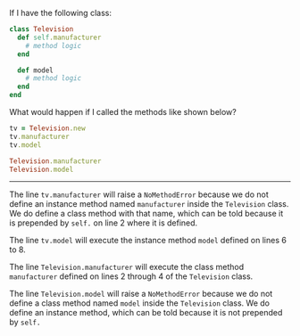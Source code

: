 If I have the following class:

```ruby
class Television
  def self.manufacturer
    # method logic
  end

  def model
    # method logic
  end
end
```

What would happen if I called the methods like shown below?

```ruby
tv = Television.new
tv.manufacturer
tv.model

Television.manufacturer
Television.model
```

---

The line `tv.manufacturer` will raise a `NoMethodError` because we do not define an instance method named `manufacturer` inside the `Television` class. We do define a class method with that name, which can be told because it is prepended by `self.` on line 2 where it is defined.

The line `tv.model` will execute the instance method `model` defined on lines 6 to 8.

The line `Television.manufacturer` will execute the class method `manufacturer` defined on lines 2 through 4 of the `Television` class.

The line `Television.model` will raise a `NoMethodError` because we do not define a class method named `model` inside the `Television` class. We do define an instance method, which can be told because it is not prepended by `self.`
